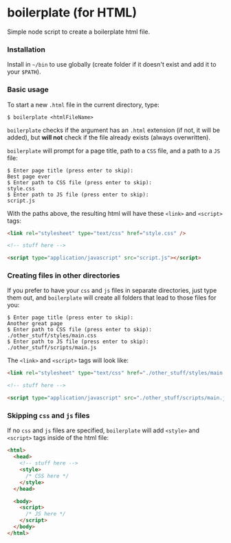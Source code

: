 # boilerplate (for HTML)
Simple node script to create a boilerplate html file.

### Installation
Install in `~/bin` to use globally (create folder if it doesn't exist and add it to your `$PATH`).

### Basic usage
To start a new `.html` file in the current directory, type: 
```shell
$ boilerplate <htmlFileName>
```

`boilerplate` checks if the argument has an `.html` extension (if not, it will be added), but **will not** check if the file already exists (always overwritten).

`boilerplate` will prompt for a page title, path to a `CSS` file, and a path to a `JS` file:
```shell
$ Enter page title (press enter to skip):
Best page ever
$ Enter path to CSS file (press enter to skip):
style.css
$ Enter path to JS file (press enter to skip):
script.js
```

With the paths above, the resulting html will have these `<link>` and `<script>` tags:
```html
<link rel="stylesheet" type="text/css" href="style.css" />

<!-- stuff here -->

<script type="application/javascript" src="script.js"></script>
```

### Creating files in other directories
If you prefer to have your `css` and `js` files in separate directories, just type them out, and `boilerplate` will create all folders that lead to those files for you:
```shell
$ Enter page title (press enter to skip):
Another great page
$ Enter path to CSS file (press enter to skip):
./other_stuff/styles/main.css
$ Enter path to JS file (press enter to skip):
./other_stuff/scripts/main.js
```

The `<link>` and `<script>` tags will look like:
```html
<link rel="stylesheet" type="text/css" href="./other_stuff/styles/main.css" />

<!-- stuff here -->

<script type="application/javascript" src="./other_stuff/scripts/main.js"></script>
```

### Skipping `css` and `js` files
If no `css` and `js` files are specified, `boilerplate` will add `<style>` and `<script>` tags inside of the html file:
```html
<html>
  <head>
    <!-- stuff here -->
    <style>
      /* CSS here */
    </style>
  </head>

  <body>
    <script>
      /* JS here */
    </script>
  </body>
</html>
```
